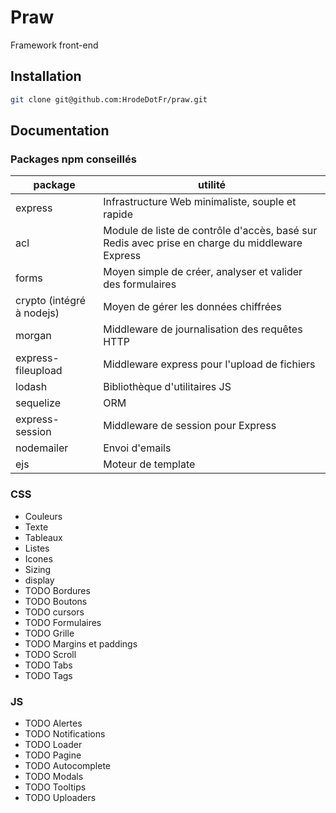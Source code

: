 # Praw
Framework front-end

## Installation
```sh
git clone git@github.com:HrodeDotFr/praw.git
```

## Documentation
### Packages npm conseillés
| package | utilité |
| ------ | ------ |
| express | Infrastructure Web minimaliste, souple et rapide |
| acl | Module de liste de contrôle d'accès, basé sur Redis avec prise en charge du middleware Express |
| forms | Moyen simple de créer, analyser et valider des formulaires |
| crypto (intégré à nodejs) | Moyen de gérer les données chiffrées |
| morgan | Middleware de journalisation des requêtes HTTP |
| express-fileupload | Middleware express pour l'upload de fichiers |
| lodash | Bibliothèque d'utilitaires JS |
| sequelize | ORM |
| express-session | Middleware de session pour Express |
| nodemailer | Envoi d'emails |
| ejs | Moteur de template |

### CSS
- Couleurs
- Texte
- Tableaux
- Listes
- Icones
- Sizing
- display
- TODO Bordures
- TODO Boutons
- TODO cursors
- TODO Formulaires
- TODO Grille
- TODO Margins et paddings
- TODO Scroll
- TODO Tabs
- TODO Tags

### JS
- TODO Alertes
- TODO Notifications
- TODO Loader
- TODO Pagine
- TODO Autocomplete
- TODO Modals
- TODO Tooltips
- TODO Uploaders
